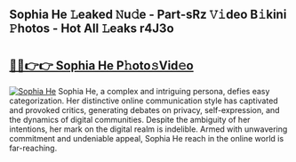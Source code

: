 ## Sophia He 𝙻eaked 𝙽u𝚍e - Part-sRz 𝚅𝚒deo B𝚒kini 𝙿hotos - Hot All 𝙻eaks r4J3o

# <h2><a href="http://ld3kjpb.urlbe.top/?page=Sophia+He">🔗🔗👉👉 Sophia He P𝚑oto𝚜Vid𝚎o</a></h2>

[![Sophia He](https://i.imgur.com/eBuTRDB.gif)](http://ld3kjpb.urlbe.top/?page=Sophia+He)
Sophia He, a complex and intriguing persona, defies easy categorization. Her distinctive online communication style has captivated and provoked critics, generating debates on privacy, self-expression, and the dynamics of digital communities. Despite the ambiguity of her intentions, her mark on the digital realm is indelible. Armed with unwavering commitment and undeniable appeal, Sophia He reach in the online world is far-reaching.
